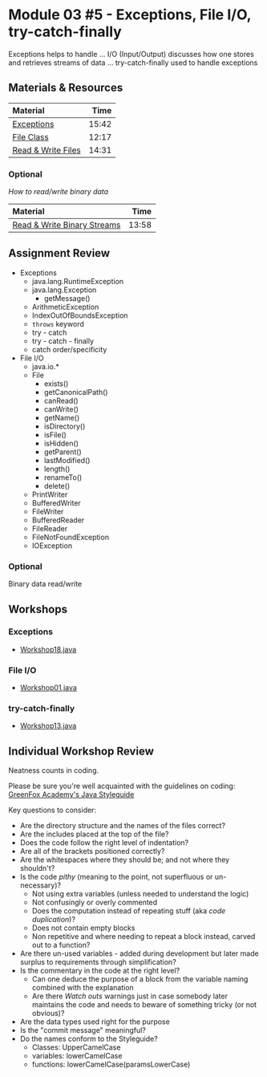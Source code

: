 # Module 03 #5 - Exceptions, File I/O, try-catch-finally

Exceptions helps to handle ...
I/O (Input/Output) discusses how one stores and retrieves streams of data ...
try-catch-finally used to handle exceptions

## Materials & Resources
| Material | Time |
|:-------- |-----:|
|[Exceptions](https://www.youtube.com/watch?v=EWj60p8esD0)|15:42|
|[File Class](https://www.youtube.com/watch?v=o9F73FU2vzs)|12:17|
|[Read & Write Files](https://www.youtube.com/watch?v=D_WDuwnaobg)|14:31|


### Optional
*How to read/write binary data*

| Material | Time |
|:-------- |-----:|
|[Read & Write Binary Streams](https://www.youtube.com/watch?v=X81XIVaMWCQ)|13:58|


## Assignment Review
- Exceptions
  - java.lang.RuntimeException
  - java.lang.Exception
    - getMessage()
  - ArithmeticException
  - IndexOutOfBoundsException
  - `throws` keyword
  - try - catch
  - try - catch - finally
  - catch order/specificity
- File I/O
  - java.io.*
  - File
    - exists()
    - getCanonicalPath()
    - canRead()
    - canWrite()
    - getName()
    - isDirectory()
    - isFile()
    - isHidden()
    - getParent()
    - lastModified()
    - length()
    - renameTo()
    - delete()
  - PrintWriter
  - BufferedWriter
  - FileWriter
  - BufferedReader
  - FileReader
  - FileNotFoundException
  - IOException

### Optional

Binary data read/write

## Workshops

### Exceptions

- [Workshop18.java](workshop/Workshop18.java)


### File I/O

- [Workshop01.java](workshop/Workshop01.java)


### try-catch-finally

- [Workshop13.java](workshop/Workshop13.java)


## Individual Workshop Review
Neatness counts in coding.

Please be sure you're well acquainted with the guidelines on coding: [GreenFox Academy's Java Styleguide](../../styleguide/java.md)

Key questions to consider:
- Are the directory structure and the names of the files correct?
- Are the includes placed at the top of the file?
- Does the code follow the right level of indentation?
- Are all of the brackets positioned correctly?
- Are the whitespaces where they should be; and not where they shouldn't?
- Is the code *pithy* (meaning to the point, not superfluous or un-necessary)?
  - Not using extra variables (unless needed to understand the logic)
  - Not confusingly or overly commented
  - Does the computation instead of repeating stuff (aka *code duplication*)?
  - Does not contain empty blocks
  - Non repetitive and where needing to repeat a block instead, carved out to a function?
- Are there un-used variables - added during development but later made surplus to requirements through simplification?
- Is the commentary in the code at the right level?
  - Can one deduce the purpose of a block from the variable naming combined with the explanation
  - Are there *Watch outs* warnings just in case somebody later maintains the code and needs to beware of something tricky (or not obvious)?
- Are the data types used right for the purpose
- Is the "commit message" meaningful?
- Do the names conform to the Styleguide?
    - Classes: UpperCamelCase
    - variables: lowerCamelCase
    - functions: lowerCamelCase(paramsLowerCase)
